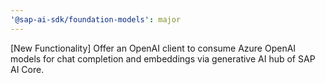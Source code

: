 ```yaml
---
'@sap-ai-sdk/foundation-models': major
---
```

[New Functionality] Offer an OpenAI client to consume Azure OpenAI models for chat completion and embeddings via generative AI hub of SAP AI Core. 
